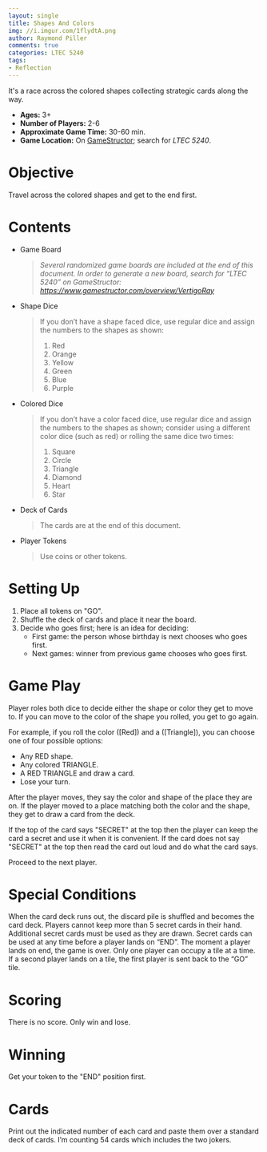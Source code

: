 ```yaml
---
layout: single
title: Shapes And Colors
img: //i.imgur.com/1flydtA.png
author: Raymond Piller
comments: true
categories: LTEC 5240
tags:
- Reflection
---
```

It's a race across the colored shapes collecting strategic cards along the way.

- **Ages:** 3+
- **Number of Players:** 2-6
- **Approximate Game Time:** 30-60 min.
- **Game Location:** On [GameStructor](https://www.gamestructor.com/overview/VertigoRay); search for *LTEC 5240*.

# Objective

Travel across the colored shapes and get to the end first.

# Contents

- Game Board
  > *Several randomized game boards are included at the end of this document. In order to generate a new board, search for “LTEC 5240” on GameStructor: https://www.gamestructor.com/overview/VertigoRay*
- Shape Dice
  > If you don’t have a shape faced dice, use regular dice and assign the numbers to the shapes as shown:
  > 1. Red
  > 2. Orange
  > 3. Yellow
  > 4. Green
  > 5. Blue
  > 6. Purple
- Colored Dice
  > If you don’t have a color faced dice, use regular dice and assign the numbers to the shapes as shown; consider using a different color dice (such as red) or rolling the same dice two times:
  > 1. Square
  > 2. Circle
  > 3. Triangle
  > 4. Diamond
  > 5. Heart
  > 6. Star
- Deck of Cards
  > The cards are at the end of this document.
- Player Tokens
  > Use coins or other tokens.

# Setting Up

1. Place all tokens on "GO".
2. Shuffle the deck of cards and place it near the board.
3. Decide who goes first; here is an idea for deciding:
   - First game: the person whose birthday is next chooses who goes first.
   - Next games: winner from previous game chooses who goes first.

# Game Play

Player roles both dice to decide either the shape or color they get to move to.
If you can move to the color of the shape you rolled, you get to go again.

For example, if you roll the color ([Red]) and a ([Triangle]), you can choose one of four possible options:

- Any RED shape.
- Any colored TRIANGLE.
- A RED TRIANGLE and draw a card.
- Lose your turn.

After the player moves, they say the color and shape of the place they are on.
If the player moved to a place matching both the color and the shape, they get to draw a card from the deck.

If the top of the card says "SECRET" at the top then the player can keep the card a secret and use it when it is convenient.
If the card does not say "SECRET" at the top then read the card out loud and do what the card says.

Proceed to the next player.

# Special Conditions

When the card deck runs out, the discard pile is shuffled and becomes the card deck.
Players cannot keep more than 5 secret cards in their hand. Additional secret cards must be used as they are drawn.
Secret cards can be used at any time before a player lands on “END”. The moment a player lands on end, the game is over.
Only one player can occupy a tile at a time. If a second player lands on a tile, the first player is sent back to the “GO” tile.

# Scoring

There is no score. Only win and lose.

# Winning

Get your token to the "END" position first.

# Cards

Print out the indicated number of each card and paste them over a standard deck of cards. I’m counting 54 cards which includes the two jokers.
